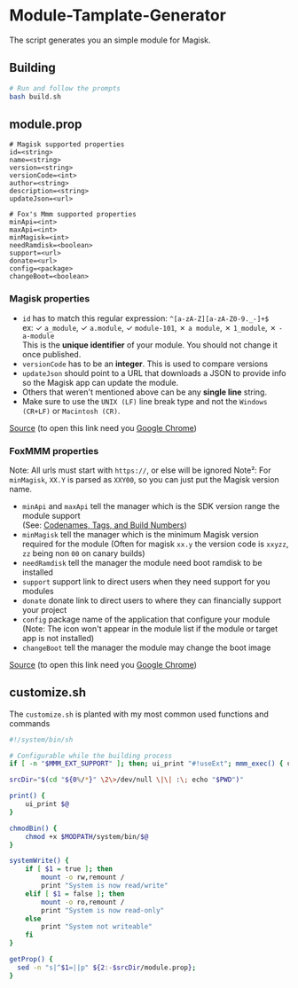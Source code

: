 [chrome]: https://www.google.com/chrome/

# Module-Tamplate-Generator

The script generates you an simple module for Magisk.

## Building

```bash
# Run and follow the prompts
bash build.sh
```

## module.prop

```properties
# Magisk supported properties
id=<string>
name=<string>
version=<string>
versionCode=<int>
author=<string>
description=<string>
updateJson=<url>

# Fox's Mmm supported properties
minApi=<int>
maxApi=<int>
minMagisk=<int>
needRamdisk=<boolean>
support=<url>
donate=<url>
config=<package>
changeBoot=<boolean>
```

### Magisk properties

- `id` has to match this regular expression: `^[a-zA-Z][a-zA-Z0-9._-]+$`<br>
  ex: ✓ `a_module`, ✓ `a.module`, ✓ `module-101`, ✗ `a module`, ✗ `1_module`, ✗ `-a-module`<br>
  This is the **unique identifier** of your module. You should not change it once published.
- `versionCode` has to be an **integer**. This is used to compare versions
- `updateJson` should point to a URL that downloads a JSON to provide info so the Magisk app can update the module.
- Others that weren't mentioned above can be any **single line** string.
- Make sure to use the `UNIX (LF)` line break type and not the `Windows (CR+LF)` or `Macintosh (CR)`.

[Source](<https://github.com/topjohnwu/Magisk/blob/master/docs/guides.md?plain=1#:~:text=%2D%20%60id%60,(CR)%60.>) (to open this link need you [Google Chrome][chrome])

### FoxMMM properties

Note: All urls must start with `https://`, or else will be ignored
Note²: For `minMagisk`, `XX.Y` is parsed as `XXY00`, so you can just put the Magisk version name.

- `minApi` and `maxApi` tell the manager which is the SDK version range the module support  
  (See: [Codenames, Tags, and Build Numbers](https://source.android.com/setup/start/build-numbers))
- `minMagisk` tell the manager which is the minimum Magisk version required for the module
  (Often for magisk `xx.y` the version code is `xxyzz`, `zz` being non `00` on canary builds)
- `needRamdisk` tell the manager the module need boot ramdisk to be installed
- `support` support link to direct users when they need support for you modules
- `donate` donate link to direct users to where they can financially support your project
- `config` package name of the application that configure your module
  (Note: The icon won't appear in the module list if the module or target app is not installed)
- `changeBoot` tell the manager the module may change the boot image

[Source](https://github.com/Fox2Code/FoxMagiskModuleManager/blob/master/DEVELOPERS.md?plain=1#:~:text=Note%3A%20All,the%20boot%20image) (to open this link need you [Google Chrome][chrome])

## customize.sh

The `customize.sh` is planted with my most common used functions and commands

```bash
#!/system/bin/sh

# Configurable while the building process
if [ -n "$MMM_EXT_SUPPORT" ]; then; ui_print "#!useExt"; mmm_exec() { ui_print "$(echo "#!$@")"; }; else; mmm_exec() { true; };abort "! This module need to be executed in Fox's Magisk Module Manager";exit 1;fi

srcDir="$(cd "${0%/*}" \2\>/dev/null \|\| :\; echo "$PWD")"

print() {
    ui_print $@
}

chmodBin() {
    chmod +x $MODPATH/system/bin/$@  
}

systemWrite() {
    if [ $1 = true ]; then
        mount -o rw,remount /
        print "System is now read/write"  
    elif [ $1 = false ]; then
        mount -o ro,remount /
        print "System is now read-only"
    else
        print "System not writeable"
    fi
}

getProp() {
  sed -n "s|^$1=||p" ${2:-$srcDir/module.prop};
}
```
